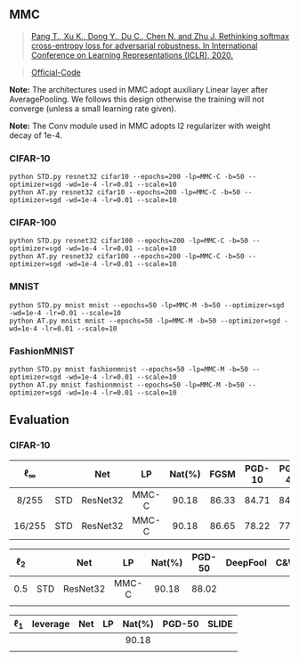 


## MMC



> [Pang T., Xu K., Dong Y., Du C., Chen N. and Zhu J. Rethinking softmax cross-entropy loss for adversarial robustness. In International Conference on Learning Representations (ICLR), 2020.](http://arxiv.org/abs/1905.10626)

> [Official-Code](https://github.com/P2333/Max-Mahalanobis-Training)


**Note:** The architectures used in MMC adopt auxiliary Linear layer after AveragePooling. We follows this design otherwise the training will not converge (unless a small learning rate given).

**Note:** The Conv module used in MMC adopts l2 regularizer with weight decay of 1e-4.

### CIFAR-10

    python STD.py resnet32 cifar10 --epochs=200 -lp=MMC-C -b=50 --optimizer=sgd -wd=1e-4 -lr=0.01 --scale=10
    python AT.py resnet32 cifar10 --epochs=200 -lp=MMC-C -b=50 --optimizer=sgd -wd=1e-4 -lr=0.01 --scale=10

### CIFAR-100

    python STD.py resnet32 cifar100 --epochs=200 -lp=MMC-C -b=50 --optimizer=sgd -wd=1e-4 -lr=0.01 --scale=10
    python AT.py resnet32 cifar100 --epochs=200 -lp=MMC-C -b=50 --optimizer=sgd -wd=1e-4 -lr=0.01 --scale=10

### MNIST

	python STD.py mnist mnist --epochs=50 -lp=MMC-M -b=50 --optimizer=sgd -wd=1e-4 -lr=0.01 --scale=10
	python AT.py mnist mnist --epochs=50 -lp=MMC-M -b=50 --optimizer=sgd -wd=1e-4 -lr=0.01 --scale=10

### FashionMNIST

	python STD.py mnist fashionmnist --epochs=50 -lp=MMC-M -b=50 --optimizer=sgd -wd=1e-4 -lr=0.01 --scale=10
	python AT.py mnist fashionmnist --epochs=50 -lp=MMC-M -b=50 --optimizer=sgd -wd=1e-4 -lr=0.01 --scale=10


## Evaluation



### CIFAR-10



| $\ell_{\infty}$ |      |   Net    |  LP   | Nat(%) | FGSM  | PGD-10 | PGD-40 | DeepFool |  AA  |
| :-------------: | :--: | :------: | :---: | :----: | :---: | :----: | :----: | :------: | :--: |
|      8/255      | STD  | ResNet32 | MMC-C | 90.18  | 86.33 | 84.71  | 84.31  |  34.35   | 0.00 |
|     16/255      | STD  | ResNet32 | MMC-C | 90.18  | 86.65 | 78.22  | 77.63  |  12.50   | 0.00 |




| $\ell_2$ |      |   Net    |  LP   | Nat(%) | PGD-50 | DeepFool | C&W  |  AA  |
| :------: | :--: | :------: | :---: | :----: | :----: | :------: | :--: | :--: |
|   0.5    | STD  | ResNet32 | MMC-C | 90.18  | 88.02  |          |      | 0.09 |
|          |      |          |       |        |        |          |      |      |


| $\ell_1$ | leverage | Net  |  LP  | Nat(%) | PGD-50 | SLIDE |
| :------: | :------: | :--: | :--: | :----: | :----: | :---: |
|          |          |      |      | 90.18  |        |       |
|          |          |      |      |        |        |       |







